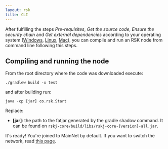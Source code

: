 ```yaml
---
layout: rsk
title: CLI
---
```


After fulfilling the steps *Pre-requisites*, *Get the source code*, *Ensure the security chain* and *Get external dependencies* according to your operating system ([Windows](https://github.com/rsksmart/rskj/wiki/RSK-node-on-windows), [Linux](https://github.com/rsksmart/rskj/wiki/RSK-node-on-linux), [Mac](https://github.com/rsksmart/rskj/wiki/RSK-node-on-mac)), you can compile and run an RSK node from command line following this steps.

## Compiling and running the node
From the root directory where the code was downloaded execute:

`./gradlew build -x test`

and after building run:

`java -cp [jar] co.rsk.Start`

Replace:
- **[jar]**: the path to the fatjar generated by the gradle shadow command. It can be found on `rskj-core/build/libs/rskj-core-{version}-all.jar`.

It's ready! 
You're joined to MainNet by default. If you want to switch the network, read [this page](Switching-networks). 